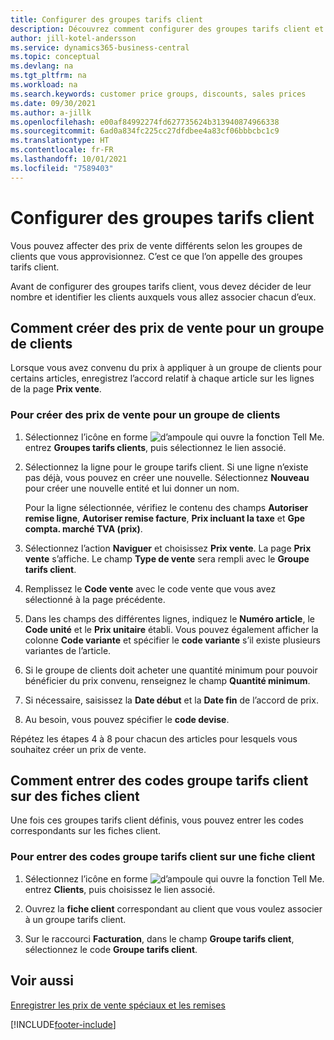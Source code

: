 ```yaml
---
title: Configurer des groupes tarifs client
description: Découvrez comment configurer des groupes tarifs client et créer des prix de vente pour ces groupes.
author: jill-kotel-andersson
ms.service: dynamics365-business-central
ms.topic: conceptual
ms.devlang: na
ms.tgt_pltfrm: na
ms.workload: na
ms.search.keywords: customer price groups, discounts, sales prices
ms.date: 09/30/2021
ms.author: a-jillk
ms.openlocfilehash: e00af84992274fd627735624b313940874966338
ms.sourcegitcommit: 6ad0a834fc225cc27dfdbee4a83cf06bbbcbc1c9
ms.translationtype: HT
ms.contentlocale: fr-FR
ms.lasthandoff: 10/01/2021
ms.locfileid: "7589403"
---
```

# <a name="set-up-customer-price-groups"></a>Configurer des groupes tarifs client
  
Vous pouvez affecter des prix de vente différents selon les groupes de clients que vous approvisionnez. C’est ce que l’on appelle des groupes tarifs client.

Avant de configurer des groupes tarifs client, vous devez décider de leur nombre et identifier les clients auxquels vous allez associer chacun d’eux.  

## <a name="how-to-create-sales-prices-for-a-group-of-customers"></a>Comment créer des prix de vente pour un groupe de clients  

Lorsque vous avez convenu du prix à appliquer à un groupe de clients pour certains articles, enregistrez l’accord relatif à chaque article sur les lignes de la page **Prix vente**.

### <a name="to-create-sales-prices-for-a-group-of-customers"></a>Pour créer des prix de vente pour un groupe de clients

1. Sélectionnez l’icône en forme ![d’ampoule qui ouvre la fonction Tell Me.](media/ui-search/search_small.png "Dites-moi ce que vous voulez faire") entrez **Groupes tarifs clients**, puis sélectionnez le lien associé.  

2. Sélectionnez la ligne pour le groupe tarifs client. Si une ligne n’existe pas déjà, vous pouvez en créer une nouvelle. Sélectionnez **Nouveau** pour créer une nouvelle entité et lui donner un nom.  
    
    Pour la ligne sélectionnée, vérifiez le contenu des champs **Autoriser remise ligne**, **Autoriser remise facture**, **Prix incluant la taxe** et **Gpe compta. marché TVA (prix)**. 
  
3. Sélectionnez l’action **Naviguer** et choisissez **Prix vente**. La page **Prix vente** s’affiche. Le champ **Type de vente** sera rempli avec le **Groupe tarifs client**.  
  
4. Remplissez le **Code vente** avec le code vente que vous avez sélectionné à la page précédente.  
  
5. Dans les champs des différentes lignes, indiquez le **Numéro article**, le **Code unité** et le **Prix unitaire** établi. Vous pouvez également afficher la colonne **Code variante** et spécifier le **code variante** s’il existe plusieurs variantes de l’article.  
  
6. Si le groupe de clients doit acheter une quantité minimum pour pouvoir bénéficier du prix convenu, renseignez le champ **Quantité minimum**.  

7. Si nécessaire, saisissez la **Date début** et la **Date fin** de l’accord de prix.  
  
8. Au besoin, vous pouvez spécifier le **code devise**.

Répétez les étapes 4 à 8 pour chacun des articles pour lesquels vous souhaitez créer un prix de vente.

## <a name="how-to-enter-customer-price-group-codes-on-customer-cards"></a>Comment entrer des codes groupe tarifs client sur des fiches client  

Une fois ces groupes tarifs client définis, vous pouvez entrer les codes correspondants sur les fiches client.

### <a name="to-enter-customer-price-group-codes-on-a-customer-card"></a>Pour entrer des codes groupe tarifs client sur une fiche client  

1. Sélectionnez l’icône en forme ![d’ampoule qui ouvre la fonction Tell Me.](media/ui-search/search_small.png "Dites-moi ce que vous voulez faire") entrez **Clients**, puis choisissez le lien associé.  

2. Ouvrez la **fiche client** correspondant au client que vous voulez associer à un groupe tarifs client.  

3. Sur le raccourci **Facturation**, dans le champ **Groupe tarifs client**, sélectionnez le code **Groupe tarifs client**.  


## <a name="see-also"></a>Voir aussi

[Enregistrer les prix de vente spéciaux et les remises](sales-how-record-sales-price-discount-payment-agreements.md)  

[!INCLUDE[footer-include](includes/footer-banner.md)]
